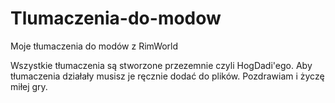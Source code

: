 # Tlumaczenia-do-modow
Moje tłumaczenia do modów z RimWorld

Wszystkie tłumaczenia są stworzone przezemnie czyli HogDadi'ego. Aby tłumaczenia działały musisz je ręcznie dodać do plików.
Pozdrawiam i życzę miłej gry.
